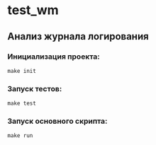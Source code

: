 # test_wm

## Анализ журнала логирования


### Инициализация проекта: 

`make init`

### Запуск тестов: 

`make test`

### Запуск основного скрипта: 

`make run`